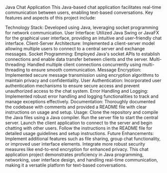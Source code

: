 Java Chat Application
This Java-based chat application facilitates real-time communication between users, enabling text-based conversations. Key features and aspects of this project include:

Technology Stack: Developed using Java, leveraging socket programming for network communication.
User Interface: Utilized Java Swing or JavaFX for the graphical user interface, providing an intuitive and user-friendly chat interface.
Client-Server Architecture: Implemented a client-server model allowing multiple users to connect to a central server and exchange messages.
Socket Programming: Employed Java's socket APIs to establish connections and enable data transfer between clients and the server.
Multi-threading: Handled multiple client connections concurrently using multi-threading to ensure smooth communication.
Message Encryption: Implemented secure message transmission using encryption algorithms to maintain privacy and confidentiality.
User Authentication: Incorporated user authentication mechanisms to ensure secure access and prevent unauthorized access to the chat system.
Error Handling and Logging: Implemented robust error handling and logging functionalities to track and manage exceptions effectively.
Documentation: Thoroughly documented the codebase with comments and provided a README file with clear instructions on usage and setup.
Usage:
Clone the repository and compile the Java files using a Java compiler.
Run the server file to start the central server.
Launch the client application to connect to the server and begin chatting with other users.
Follow the instructions in the README file for detailed usage guidelines and setup instructions.
Future Enhancements:
Implement additional features such as file sharing, group chat functionality, or improved user interface elements.
Integrate more robust security measures like end-to-end encryption for enhanced privacy.
This chat application project demonstrates proficiency in Java programming, networking, user interface design, and handling real-time communication, making it a versatile platform for text-based conversations.

